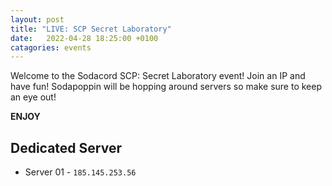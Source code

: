 ```yaml
---
layout: post
title: "LIVE: SCP Secret Laboratory"
date:   2022-04-28 18:25:00 +0100
catagories: events
---
```


Welcome to the Sodacord SCP: Secret Laboratory event!
Join an IP and have fun! Sodapoppin will be hopping around servers so make sure to keep an eye out!

**ENJOY**

## Dedicated Server
* Server 01 - `185.145.253.56`
